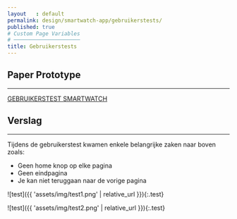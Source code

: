 ```yaml
---
layout   : default
permalink: design/smartwatch-app/gebruikerstests/
published: true
# Custom Page Variables
# ─────────────────────
title: Gebruikerstests
---
```


## Paper Prototype
---------------
<a href="https://youtu.be/MrUtf0ewTYM" target="_blank"> GEBRUIKERSTEST SMARTWATCH </a>
## Verslag
---------------
Tijdens de gebruikerstest kwamen enkele belangrijke zaken naar boven zoals: 

- Geen home knop op elke pagina
- Geen eindpagina
- Je kan niet teruggaan naar de vorige pagina

![test]({{ 'assets/img/test1.png' | relative_url }}){:.test}

![test]({{ 'assets/img/test2.png' | relative_url }}){:.test}
